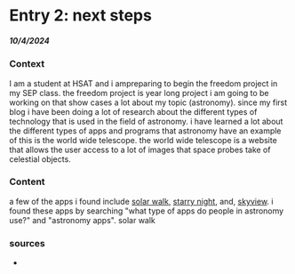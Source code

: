 # Entry 2: next steps
##### 10/4/2024

### Context
I am a student at HSAT and i ampreparing to begin the freedom project in my SEP class. the freedom project is year long project i am going to be working on that show cases a lot about my topic (astronomy). since my first blog i have been doing a lot of research about the different types of technology that is used in the field of astronomy. i have learned a lot about the different types of apps and programs that astronomy have an example of this is the world wide telescope. the world wide telescope is a website that allows the user access to a lot of images that space probes take of celestial objects.

### Content
a few of the apps i found include [solar walk](https://vitotechnology.com/apps/solar-walk), [starry night](https://www.starrynight.com/starry-night-8-professional-astronomy-telescope-control-software.html), and, [skyview](https://apps.apple.com/us/app/skyview-lite/id413936865). i found these apps by searching "what type of apps do people in astronomy use?" and "astronomy apps". solar walk 


### sources
*

